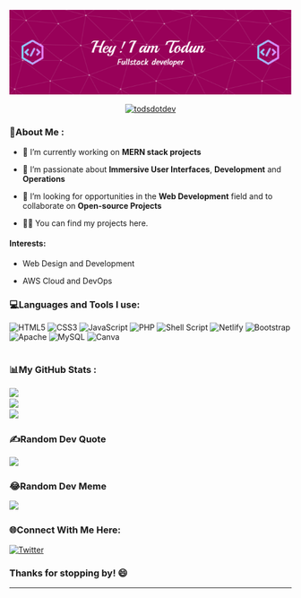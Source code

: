 <!--
**toduno/toduno** is a ✨ _special_ ✨ repository because its `README.md` (this file) appears on your GitHub profile.
-->

<div align='center'>
  
![Header](./github-header-image.png)

</div>

<p align="center"> <a href="https://twitter.com/todsdotdev" target="blank"><img src="https://img.shields.io/twitter/follow/todsdotdev?logo=twitter&style=for-the-badge" alt="todsdotdev" /></a> </p>


<h3 align='left'>💫About Me :</h3>

- 🔭 I’m currently working on **MERN stack projects**

- 🌱 I’m passionate about **Immersive User Interfaces**, **Development** and **Operations**

- 👯 I’m looking for opportunities in the **Web Development** field and to collaborate on **Open-source Projects**

- 👨‍💻 You can find my projects here.


<h4 align='left'>Interests:</h4>

- Web Design and Development

- AWS Cloud and DevOps


<h3 align="left">💻Languages and Tools I use:</h3>

![HTML5](https://img.shields.io/badge/html5-%23E34F26.svg?style=plastic&logo=html5&logoColor=white) ![CSS3](https://img.shields.io/badge/css3-%231572B6.svg?style=plastic&logo=css3&logoColor=white) ![JavaScript](https://img.shields.io/badge/javascript-%23323330.svg?style=plastic&logo=javascript&logoColor=%23F7DF1E) ![PHP](https://img.shields.io/badge/php-%23777BB4.svg?style=plastic&logo=php&logoColor=white) ![Shell Script](https://img.shields.io/badge/shell_script-%23121011.svg?style=plastic&logo=gnu-bash&logoColor=white) ![Netlify](https://img.shields.io/badge/netlify-%23000000.svg?style=plastic&logo=netlify&logoColor=#00C7B7) ![Bootstrap](https://img.shields.io/badge/bootstrap-%23563D7C.svg?style=plastic&logo=bootstrap&logoColor=white) ![Apache](https://img.shields.io/badge/apache-%23D42029.svg?style=plastic&logo=apache&logoColor=white) ![MySQL](https://img.shields.io/badge/mysql-%2300f.svg?style=plastic&logo=mysql&logoColor=white) ![Canva](https://img.shields.io/badge/Canva-%2300C4CC.svg?style=plastic&logo=Canva&logoColor=white)


# <h3 align="left">📊My GitHub Stats : </h3>  
![](https://github-readme-stats.vercel.app/api?username=toduno&theme=radical&hide_border=false&include_all_commits=false&count_private=false)<br/>
![](https://github-readme-streak-stats.herokuapp.com/?user=toduno&theme=radical&hide_border=false)<br/>
![](https://github-readme-stats.vercel.app/api/top-langs/?username=toduno&theme=radical&hide_border=false&include_all_commits=false&count_private=false&layout=compact)


<!-- ## <h3>🏆My GitHub Trophies</h3>
![](https://github-profile-trophy.vercel.app/?username=toduno&theme=radical&no-frame=false&no-bg=false&margin-w=4) -->


### <h3>✍️Random Dev Quote</h3>
![](https://quotes-github-readme.vercel.app/api?type=horizontal&theme=radical)


### <h3>😂Random Dev Meme</h3>
<img src="https://random-memer.herokuapp.com/" width="512px"/>


<h3 align="left">🌐Connect With Me Here:</h3>
<p align="left">

[![Twitter](https://img.shields.io/badge/Twitter-%231DA1F2.svg?logo=Twitter&logoColor=white)](https://twitter.com/TodsDotDev)   
  
</p>

<h3>Thanks for stopping by! 😄</h3> 

<!--START_SECTION:activity-->
---
<!-- [![](https://visitcount.itsvg.in/api?id=toduno&icon=0&color=0)](https://visitcount.itsvg.in) -->
